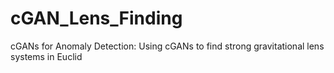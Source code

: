 # cGAN_Lens_Finding
cGANs for Anomaly Detection: Using cGANs to find strong gravitational lens systems in Euclid
